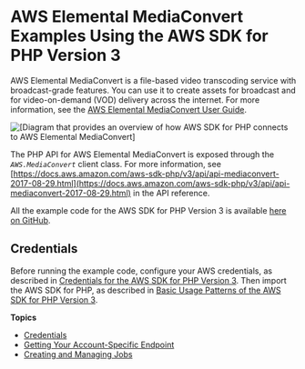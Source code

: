 # AWS Elemental MediaConvert Examples Using the AWS SDK for PHP Version 3<a name="emc-examples"></a>

AWS Elemental MediaConvert is a file\-based video transcoding service with broadcast\-grade features\. You can use it to create assets for broadcast and for video\-on\-demand \(VOD\) delivery across the internet\. For more information, see the [AWS Elemental MediaConvert User Guide](https://docs.aws.amazon.com/mediaconvert/latest/ug/)\.

![\[Diagram that provides an overview of how AWS SDK for PHP connects to AWS Elemental MediaConvert\]](http://docs.aws.amazon.com/sdk-for-php/v3/developer-guide/images/code-samples-emc.png)

The PHP API for AWS Elemental MediaConvert is exposed through the *`AWS.MediaConvert`* client class\. For more information, see [https://docs.aws.amazon.com/aws-sdk-php/v3/api/api-mediaconvert-2017-08-29.html](https://docs.aws.amazon.com/aws-sdk-php/v3/api/api-mediaconvert-2017-08-29.html) in the API reference\.

All the example code for the AWS SDK for PHP Version 3 is available [here on GitHub](https://github.com/awsdocs/aws-doc-sdk-examples/tree/master/php/example_code)\.

## Credentials<a name="credentials"></a>

Before running the example code, configure your AWS credentials, as described in [Credentials for the AWS SDK for PHP Version 3](guide_credentials.md)\. Then import the AWS SDK for PHP, as described in [Basic Usage Patterns of the AWS SDK for PHP Version 3](getting-started_basic-usage.md)\.

**Topics**
+ [Credentials](#credentials)
+ [Getting Your Account\-Specific Endpoint](emc-examples-getendpoint.md)
+ [Creating and Managing Jobs](emc-examples-jobs.md)